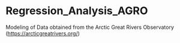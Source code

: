 # Regression_Analysis_AGRO
Modeling of Data obtained from the Arctic Great Rivers Observatory (https://arcticgreatrivers.org/)

